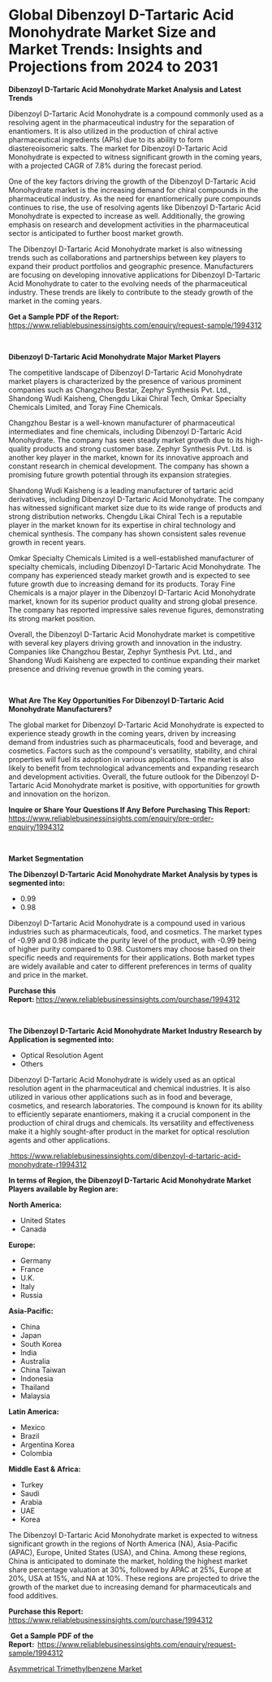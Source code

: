<p><h1>Global Dibenzoyl D-Tartaric Acid Monohydrate Market Size and Market Trends: Insights and Projections from 2024 to 2031</h1></p><p><strong>Dibenzoyl D-Tartaric Acid Monohydrate Market Analysis and Latest Trends</strong></p>
<p><p>Dibenzoyl D-Tartaric Acid Monohydrate is a compound commonly used as a resolving agent in the pharmaceutical industry for the separation of enantiomers. It is also utilized in the production of chiral active pharmaceutical ingredients (APIs) due to its ability to form diastereoisomeric salts. The market for Dibenzoyl D-Tartaric Acid Monohydrate is expected to witness significant growth in the coming years, with a projected CAGR of 7.8% during the forecast period.</p><p>One of the key factors driving the growth of the Dibenzoyl D-Tartaric Acid Monohydrate market is the increasing demand for chiral compounds in the pharmaceutical industry. As the need for enantiomerically pure compounds continues to rise, the use of resolving agents like Dibenzoyl D-Tartaric Acid Monohydrate is expected to increase as well. Additionally, the growing emphasis on research and development activities in the pharmaceutical sector is anticipated to further boost market growth.</p><p>The Dibenzoyl D-Tartaric Acid Monohydrate market is also witnessing trends such as collaborations and partnerships between key players to expand their product portfolios and geographic presence. Manufacturers are focusing on developing innovative applications for Dibenzoyl D-Tartaric Acid Monohydrate to cater to the evolving needs of the pharmaceutical industry. These trends are likely to contribute to the steady growth of the market in the coming years.</p></p>
<p><strong>Get a Sample PDF of the Report:&nbsp;</strong> <a href="https://www.reliablebusinessinsights.com/enquiry/request-sample/1994312">https://www.reliablebusinessinsights.com/enquiry/request-sample/1994312</a></p>
<p>&nbsp;</p>
<p><strong>Dibenzoyl D-Tartaric Acid Monohydrate Major Market Players</strong></p>
<p><p>The competitive landscape of Dibenzoyl D-Tartaric Acid Monohydrate market players is characterized by the presence of various prominent companies such as Changzhou Bestar, Zephyr Synthesis Pvt. Ltd., Shandong Wudi Kaisheng, Chengdu Likai Chiral Tech, Omkar Specialty Chemicals Limited, and Toray Fine Chemicals. </p><p>Changzhou Bestar is a well-known manufacturer of pharmaceutical intermediates and fine chemicals, including Dibenzoyl D-Tartaric Acid Monohydrate. The company has seen steady market growth due to its high-quality products and strong customer base. Zephyr Synthesis Pvt. Ltd. is another key player in the market, known for its innovative approach and constant research in chemical development. The company has shown a promising future growth potential through its expansion strategies.</p><p>Shandong Wudi Kaisheng is a leading manufacturer of tartaric acid derivatives, including Dibenzoyl D-Tartaric Acid Monohydrate. The company has witnessed significant market size due to its wide range of products and strong distribution networks. Chengdu Likai Chiral Tech is a reputable player in the market known for its expertise in chiral technology and chemical synthesis. The company has shown consistent sales revenue growth in recent years.</p><p>Omkar Specialty Chemicals Limited is a well-established manufacturer of specialty chemicals, including Dibenzoyl D-Tartaric Acid Monohydrate. The company has experienced steady market growth and is expected to see future growth due to increasing demand for its products. Toray Fine Chemicals is a major player in the Dibenzoyl D-Tartaric Acid Monohydrate market, known for its superior product quality and strong global presence. The company has reported impressive sales revenue figures, demonstrating its strong market position.</p><p>Overall, the Dibenzoyl D-Tartaric Acid Monohydrate market is competitive with several key players driving growth and innovation in the industry. Companies like Changzhou Bestar, Zephyr Synthesis Pvt. Ltd., and Shandong Wudi Kaisheng are expected to continue expanding their market presence and driving revenue growth in the coming years.</p></p>
<p>&nbsp;</p>
<p><strong>What Are The Key Opportunities For Dibenzoyl D-Tartaric Acid Monohydrate Manufacturers?</strong></p>
<p><p>The global market for Dibenzoyl D-Tartaric Acid Monohydrate is expected to experience steady growth in the coming years, driven by increasing demand from industries such as pharmaceuticals, food and beverage, and cosmetics. Factors such as the compound's versatility, stability, and chiral properties will fuel its adoption in various applications. The market is also likely to benefit from technological advancements and expanding research and development activities. Overall, the future outlook for the Dibenzoyl D-Tartaric Acid Monohydrate market is positive, with opportunities for growth and innovation on the horizon.</p></p>
<p><strong>Inquire or Share Your Questions If Any Before Purchasing This Report:</strong> <a href="https://www.reliablebusinessinsights.com/enquiry/pre-order-enquiry/1994312">https://www.reliablebusinessinsights.com/enquiry/pre-order-enquiry/1994312</a></p>
<p>&nbsp;</p>
<p><strong>Market Segmentation</strong></p>
<p><strong>The Dibenzoyl D-Tartaric Acid Monohydrate Market Analysis by types is segmented into:</strong></p>
<p><ul><li>0.99</li><li>0.98</li></ul></p>
<p><p>Dibenzoyl D-Tartaric Acid Monohydrate is a compound used in various industries such as pharmaceuticals, food, and cosmetics. The market types of -0.99 and 0.98 indicate the purity level of the product, with -0.99 being of higher purity compared to 0.98. Customers may choose based on their specific needs and requirements for their applications. Both market types are widely available and cater to different preferences in terms of quality and price in the market.</p></p>
<p><strong>Purchase this Report:&nbsp;</strong><a href="https://www.reliablebusinessinsights.com/purchase/1994312">https://www.reliablebusinessinsights.com/purchase/1994312</a></p>
<p>&nbsp;</p>
<p><strong>The Dibenzoyl D-Tartaric Acid Monohydrate Market Industry Research by Application is segmented into:</strong></p>
<p><ul><li>Optical Resolution Agent</li><li>Others</li></ul></p>
<p><p>Dibenzoyl D-Tartaric Acid Monohydrate is widely used as an optical resolution agent in the pharmaceutical and chemical industries. It is also utilized in various other applications such as in food and beverage, cosmetics, and research laboratories. The compound is known for its ability to efficiently separate enantiomers, making it a crucial component in the production of chiral drugs and chemicals. Its versatility and effectiveness make it a highly sought-after product in the market for optical resolution agents and other applications.</p></p>
<p><a href="https://www.reliablebusinessinsights.com/dibenzoyl-d-tartaric-acid-monohydrate-r1994312">&nbsp;https://www.reliablebusinessinsights.com/dibenzoyl-d-tartaric-acid-monohydrate-r1994312</a></p>
<p><strong>In terms of Region, the Dibenzoyl D-Tartaric Acid Monohydrate Market Players available by Region are:</strong></p>
<p>
    <p> <strong> North America: </strong>
        <ul>
            <li>United States</li>
            <li>Canada</li>
        </ul>
        </p> 
    <p> <strong> Europe: </strong>
        <ul>
            <li>Germany</li>
            <li>France</li>
            <li>U.K.</li>
            <li>Italy</li>
            <li>Russia</li>
        </ul>
        </p> 
    <p> <strong> Asia-Pacific: </strong>
        <ul>
            <li>China</li>
            <li>Japan</li>
            <li>South Korea</li>
            <li>India</li>
            <li>Australia</li>
            <li>China Taiwan</li>
            <li>Indonesia</li>
            <li>Thailand</li>
            <li>Malaysia</li>
        </ul>
        </p> 
    <p> <strong> Latin America: </strong>
        <ul>
            <li>Mexico</li>
            <li>Brazil</li>
            <li>Argentina Korea</li>
            <li>Colombia</li>
        </ul>
        </p> 
    <p> <strong> Middle East & Africa: </strong>
        <ul>
            <li>Turkey</li>
            <li>Saudi</li>
            <li>Arabia</li>
            <li>UAE</li>
            <li>Korea</li>
        </ul>
    </p>
    </p>
<p><p>The Dibenzoyl D-Tartaric Acid Monohydrate market is expected to witness significant growth in the regions of North America (NA), Asia-Pacific (APAC), Europe, United States (USA), and China. Among these regions, China is anticipated to dominate the market, holding the highest market share percentage valuation at 30%, followed by APAC at 25%, Europe at 20%, USA at 15%, and NA at 10%. These regions are projected to drive the growth of the market due to increasing demand for pharmaceuticals and food additives.</p></p>
<p><strong>Purchase this Report: </strong><a href="https://www.reliablebusinessinsights.com/purchase/1994312">https://www.reliablebusinessinsights.com/purchase/1994312</a></p>
<p>&nbsp;<strong>Get a Sample PDF of the Report:&nbsp;&nbsp;</strong><a href="https://www.reliablebusinessinsights.com/enquiry/request-sample/1994312">https://www.reliablebusinessinsights.com/enquiry/request-sample/1994312</a></p>
<p><strong></strong></p>
<p><p><a href="https://github.com/singletonthaxterkelliehr2df/Market-Research-Report-List-3/blob/main/asymmetrical-trimethylbenzene-market.md">Asymmetrical Trimethylbenzene Market</a></p></p>